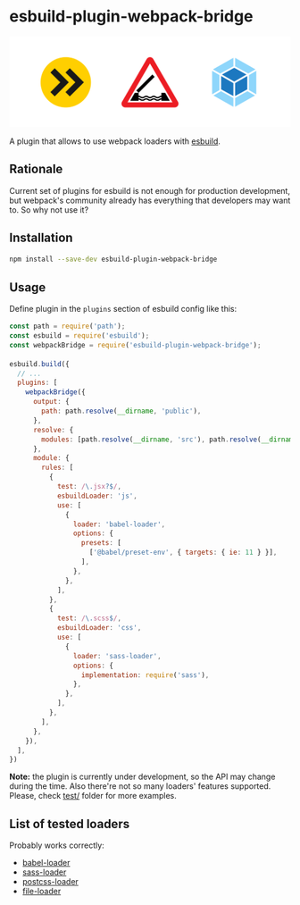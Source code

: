 # esbuild-plugin-webpack-bridge

<p align="center">
  <img src="image.svg" alt="Plugin image: esbuild logo, bridge road sign, webpack logo">
</p>

A plugin that allows to use webpack loaders with [esbuild](https://github.com/evanw/esbuild).


## Rationale

Current set of plugins for esbuild is not enough for production development, 
but webpack's community already has everything that developers may want to. So why not use it?


## Installation

```sh
npm install --save-dev esbuild-plugin-webpack-bridge
```

## Usage


Define plugin in the `plugins` section of esbuild config like this:

```js
const path = require('path');
const esbuild = require('esbuild');
const webpackBridge = require('esbuild-plugin-webpack-bridge');

esbuild.build({
  // ...
  plugins: [
    webpackBridge({
      output: {
        path: path.resolve(__dirname, 'public'),
      },
      resolve: {
        modules: [path.resolve(__dirname, 'src'), path.resolve(__dirname, 'node_modules')],
      },
      module: {
        rules: [
          {
            test: /\.jsx?$/,
            esbuildLoader: 'js',
            use: [
              {
                loader: 'babel-loader',
                options: {
                  presets: [
                    ['@babel/preset-env', { targets: { ie: 11 } }],
                  ],
                },
              },
            ],
          },
          {
            test: /\.scss$/,
            esbuildLoader: 'css',
            use: [
              {
                loader: 'sass-loader',
                options: {
                  implementation: require('sass'),
                },
              },
            ],
          },
        ],
      },
    }),
  ],
})
```

**Note:** the plugin is currently under development, so the API may change during the time. Also there're not 
so many loaders' features supported. Please, check [test/](test) folder for more examples. 

## List of tested loaders

Probably works correctly:

- [babel-loader](https://github.com/babel/babel-loader)
- [sass-loader](https://github.com/webpack-contrib/sass-loader/)
- [postcss-loader](https://github.com/webpack-contrib/postcss-loader)
- [file-loader](https://github.com/webpack-contrib/file-loader)
